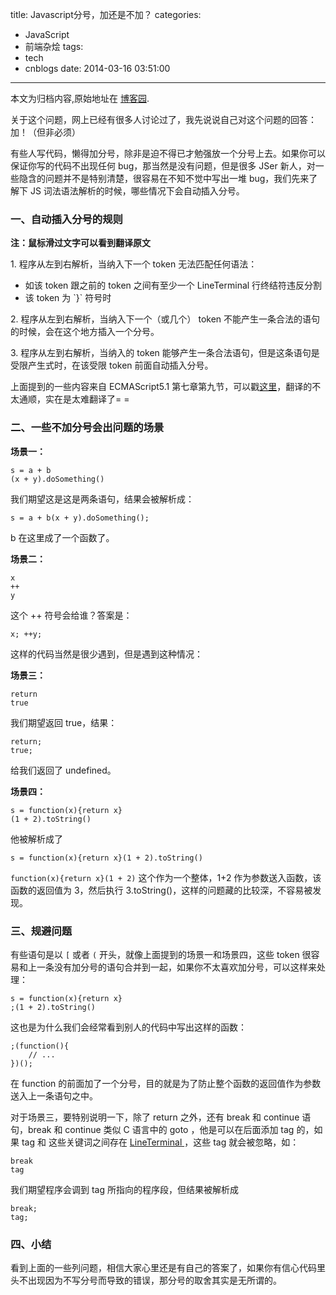 title: Javascript分号，加还是不加？
categories:
  - JavaScript
  - 前端杂烩
tags:
  - tech
  - cnblogs
date: 2014-03-16 03:51:00
---

<div class="history-article">本文为归档内容,原始地址在 <a href="http://www.cnblogs.com/hustskyking/archive/2014/03/16/semicolon-retalk.html" target="_blank">博客园</a>.</div>

<p>关于这个问题，网上已经有很多人讨论过了，我先说说自己对这个问题的回答：加！（但非必须）</p>
<p>有些人写代码，懒得加分号，除非是迫不得已才勉强放一个分号上去。如果你可以保证你写的代码不出现任何 bug，那当然是没有问题，但是很多 JSer 新人，对一些隐含的问题并不是特别清楚，很容易在不知不觉中写出一堆 bug，我们先来了解下 JS 词法语法解析的时候，哪些情况下会自动插入分号。</p>
<h3>一、自动插入分号的规则</h3>
<p><span><strong>注：鼠标滑过文字可以看到翻译原文</strong></span></p>
<p>1. <span class="translator" title="When, as the program is parsed from left to right, a token (called the offending token) is encountered that is not allowed by any production of the grammar, then a semicolon is automatically inserted before the offending token if one or more of the following conditions is true:">程序从左到右解析，当纳入下一个 token 无法匹配任何语法：</span></p>
<ul>
<li><span class="translator" title="The offending token is separated from the previous token by at least one LineTerminator.">如该 token 跟之前的 token 之间有至少一个 LineTerminal 行终结符违反分割</span></li>
<li><span class="translator" title="The offending token is }.">该 token 为 `}` 符号时</span></li>
</ul>
<p>2. <span class="translator" title="When, as the program is parsed from left to right, the end of the input stream of tokens is encountered and the parser is unable to parse the input token stream as a single complete ECMAScript Program, then a semicolon is automatically inserted at the end of the input stream.">程序从左到右解析，当纳入下一个（或几个） token 不能产生一条合法的语句的时候，会在这个地方插入一个分号。</span></p>
<p>3. <span class="translator" title="When, as the program is parsed from left to right, a token is encountered that is allowed by some production of the grammar, but the production is a restricted production and the token would be the first token for a terminal or nonterminal immediately following the annotation \[no LineTerminator here]" within the restricted production (and therefore such a token is called a restricted token), and the restricted token is separated from the previous token by at least one LineTerminator, then a semicolon is automatically inserted before the restricted token.">程序从左到右解析，当纳入的 token 能够产生一条合法语句，但是这条语句是受限产生式时，在该受限 token 前面自动插入分号。</span></p>
<p>上面提到的一些内容来自 ECMAScript5.1 第七章第九节，可以戳<a href="http://barretlee.com/ST/ES5.1/#sec-7.9.1" target="_blank">这里</a>，翻译的不太通顺，实在是太难翻译了= =</p>
<h3>二、一些不加分号会出问题的场景</h3>
<p><strong>场景一：</strong></p>

```
s = a + b
(x + y).doSomething()

```

<p>我们期望这是这是两条语句，结果会被解析成：</p>

```
s = a + b(x + y).doSomething();

```

<p>b 在这里成了一个函数了。</p>
<p><strong>场景二：</strong></p>

```
x
++
y

```

<p>这个 ++ 符号会给谁？答案是：</p>

```
x; ++y;

```

<p>这样的代码当然是很少遇到，但是遇到这种情况：</p>
<p><strong>场景三：</strong></p>

```
return
true

```

<p>我们期望返回 true，结果：</p>

```
return;
true;

```

<p>给我们返回了 undefined。</p>
<p><strong>场景四：</strong></p>

```
s = function(x){return x}
(1 + 2).toString()

```

<p>他被解析成了</p>

```
s = function(x){return x}(1 + 2).toString()

```

<p><code>function(x){return x}(1 + 2)</code> 这个作为一个整体，1+2 作为参数送入函数，该函数的返回值为 3，然后执行 3.toString()，这样的问题藏的比较深，不容易被发现。</p>
<h3>三、规避问题</h3>
<p>有些语句是以 <code>[</code> 或者 <code>(</code> 开头，就像上面提到的场景一和场景四，这些 token 很容易和上一条没有加分号的语句合并到一起，如果你不太喜欢加分号，可以这样来处理：</p>

```
s = function(x){return x}
;(1 + 2).toString()

```

<p>这也是为什么我们会经常看到别人的代码中写出这样的函数：</p>

```
;(function(){
    // ...
})();

```

<p>在 function 的前面加了一个分号，目的就是为了防止整个函数的返回值作为参数送入上一条语句之中。</p>
<p>对于场景三，要特别说明一下，除了 return 之外，还有 break 和 continue 语句，break 和 continue 类似 C 语言中的 goto ，他是可以在后面添加 tag 的，如果 tag 和 这些关键词之间存在 <a href="http://barretlee.com/ST/ES5.1/#sec-7.3" target="_blank">LineTerminal </a>，这些 tag 就会被忽略，如：</p>

```
break
tag

```

<p>我们期望程序会调到 tag 所指向的程序段，但结果被解析成</p>

```
break;
tag;

```

<h3>四、小结</h3>
<p>看到上面的一些列问题，相信大家心里还是有自己的答案了，如果你有信心代码里头不出现因为不写分号而导致的错误，那分号的取舍其实是无所谓的。</p>

